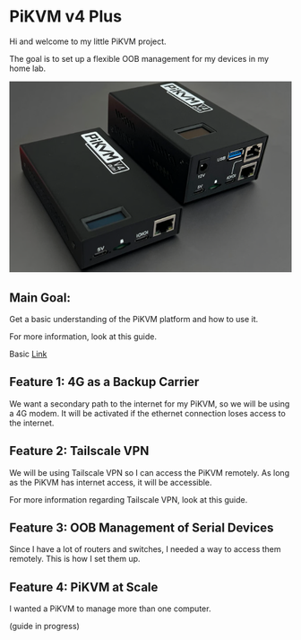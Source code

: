 # PiKVM v4 Plus

Hi and welcome to my little PiKVM project.

The goal is to set up a flexible OOB management for my devices in my home lab.

![Connections](PiKVMDevices.png)

## Main Goal:
Get a basic understanding of the PiKVM platform and how to use it.

For more information, look at this guide.

Basic [Link](/Basic%20use/README.md)


## Feature 1: 4G as a Backup Carrier
We want a secondary path to the internet for my PiKVM, so we will be using a 4G modem. It will be activated if the ethernet connection loses access to the internet.

## Feature 2: Tailscale VPN 
We will be using Tailscale VPN so I can access the PiKVM remotely. As long as the PiKVM has internet access, it will be accessible.

For more information regarding Tailscale VPN, look at this guide.

## Feature 3: OOB Management of Serial Devices 
Since I have a lot of routers and switches, I needed a way to access them remotely. This is how I set them up.


## Feature 4: PiKVM at Scale
I wanted a PiKVM to manage more than one computer.

(guide in progress)
